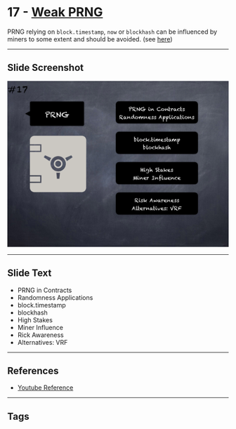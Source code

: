 # 17 - [Weak PRNG](Weak%20PRNG.md)
PRNG relying on `block.timestamp`, `now` or `blockhash` can be influenced by miners to some extent and should be avoided. (see [here](https://swcregistry.io/docs/SWC-120))

___
## Slide Screenshot
![017.png](../images/pitfalls_and_best_practices101/017.png)
___
## Slide Text
- PRNG in Contracts
- Randomness Applications
- block.timestamp
- blockhash
- High Stakes
- Miner Influence
- Rick Awareness
- Alternatives: VRF
___
## References
- [Youtube Reference](https://youtu.be/OOzyoaYIw2k?t=1546)
___
## Tags